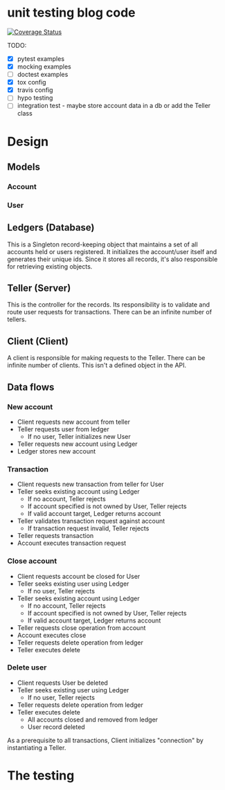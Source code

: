 # unit testing blog code
[![Coverage Status](https://coveralls.io/repos/github/scook12/unit-testing-blog/badge.svg?branch=main)](https://coveralls.io/github/scook12/unit-testing-blog?branch=main)


TODO:
- [x] pytest examples
- [x] mocking examples
- [ ] doctest examples
- [x] tox config
- [x] travis config
- [ ] hypo testing
- [ ] integration test - maybe store account data in a db or add the Teller class

# Design

## Models

### Account
### User


## Ledgers (Database)

This is a Singleton record-keeping object that maintains a set of all accounts held or users registered.
It initializes the account/user itself and generates their unique ids. Since it stores all records,
it's also responsible for retrieving existing objects.

## Teller (Server)

This is the controller for the records. Its responsibility is to validate and route user requests for transactions.
There can be an infinite number of tellers.

## Client (Client)

A client is responsible for making requests to the Teller.
There can be infinite number of clients. This isn't a defined object in the API.

## Data flows

### New account
- Client requests new account from teller
- Teller requests user from ledger
  - If no user, Teller initializes new User
- Teller requests new account using Ledger
- Ledger stores new account

### Transaction
- Client requests new transaction from teller for User
- Teller seeks existing account using Ledger
  - If no account, Teller rejects
  - If account specified is not owned by User, Teller rejects
  - If valid account target, Ledger returns account
- Teller validates transaction request against account
  - If transaction request invalid, Teller rejects
- Teller requests transaction
- Account executes transaction request

### Close account
- Client requests account be closed for User
- Teller seeks existing user using Ledger
  - If no user, Teller rejects
- Teller seeks existing account using Ledger
  - If no account, Teller rejects
  - If account specified is not owned by User, Teller rejects
  - If valid account target, Ledger returns account
- Teller requests close operation from account
- Account executes close
- Teller requests delete operation from ledger
- Teller executes delete

### Delete user
- Client requests User be deleted
- Teller seeks existing user using Ledger
  - If no user, Teller rejects
- Teller requests delete operation from ledger
- Teller executes delete
  - All accounts closed and removed from ledger
  - User record deleted

As a prerequisite to all transactions, Client initializes "connection" by instantiating a Teller.


# The testing

